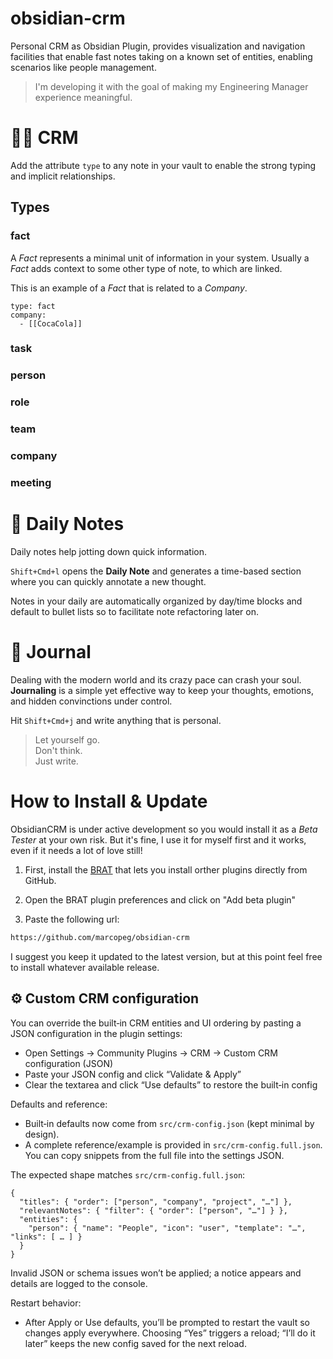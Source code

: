 # obsidian-crm

Personal CRM as Obsidian Plugin, provides visualization and navigation facilities that enable fast notes taking on a known set of entities, enabling scenarios like people management.

> I'm developing it with the goal of making my Engineering Manager experience meaningful.

# 👩‍💻 CRM

Add the attribute `type` to any note in your vault to enable the strong typing and implicit relationships.

## Types

### fact

A _Fact_ represents a minimal unit of information in your system.
Usually a _Fact_ adds context to some other type of note, to which are linked.

This is an example of a _Fact_ that is related to a _Company_.

```frontmatter
type: fact
company:
  - [[CocaCola]]
```

### task

### person

### role

### team

### company

### meeting

# 📆 Daily Notes

Daily notes help jotting down quick information.

`Shift+Cmd+l` opens the **Daily Note** and generates a time-based section where you can quickly annotate a new thought.

Notes in your daily are automatically organized by day/time blocks and default to bullet lists so to facilitate note refactoring later on.

# 📝 Journal

Dealing with the modern world and its crazy pace can crash your soul. **Journaling** is a simple yet effective way to keep your thoughts, emotions, and hidden convinctions under control.

Hit `Shift+Cmd+j` and write anything that is personal.

> Let yourself go.  
> Don't think.  
> Just write.

# How to Install & Update

ObsidianCRM is under active development so you would install it as a _Beta Tester_ at your own risk. But it's fine, I use it for myself first and it works, even if it needs a lot of love still!

1. First, install the [BRAT](https://obsidian.md/plugins?id=obsidian42-brat) that lets you install orther plugins directly from GitHub.

2. Open the BRAT plugin preferences and click on "Add beta plugin"

3. Paste the following url:

```bash
https://github.com/marcopeg/obsidian-crm
```

I suggest you keep it updated to the latest version, but at this point feel free to install whatever available release.

## ⚙️ Custom CRM configuration

You can override the built‑in CRM entities and UI ordering by pasting a JSON configuration in the plugin settings:

- Open Settings → Community Plugins → CRM → Custom CRM configuration (JSON)
- Paste your JSON config and click “Validate & Apply”
- Clear the textarea and click “Use defaults” to restore the built‑in config

Defaults and reference:

- Built‑in defaults now come from `src/crm-config.json` (kept minimal by design).
- A complete reference/example is provided in `src/crm-config.full.json`.
  You can copy snippets from the full file into the settings JSON.

The expected shape matches `src/crm-config.full.json`:

```
{
  "titles": { "order": ["person", "company", "project", "…"] },
  "relevantNotes": { "filter": { "order": ["person", "…"] } },
  "entities": {
    "person": { "name": "People", "icon": "user", "template": "…", "links": [ … ] }
  }
}
```

Invalid JSON or schema issues won’t be applied; a notice appears and details are logged to the console.

Restart behavior:

- After Apply or Use defaults, you’ll be prompted to restart the vault so changes apply everywhere.
  Choosing “Yes” triggers a reload; “I’ll do it later” keeps the new config saved for the next reload.
